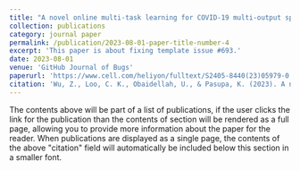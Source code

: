 ```yaml
---
title: "A novel online multi-task learning for COVID-19 multi-output spatio-temporal prediction"
collection: publications
category: journal paper
permalink: /publication/2023-08-01-paper-title-number-4
excerpt: 'This paper is about fixing template issue #693.'
date: 2023-08-01
venue: 'GitHub Journal of Bugs'
paperurl: 'https://www.cell.com/heliyon/fulltext/S2405-8440(23)05979-0'
citation: 'Wu, Z., Loo, C. K., Obaidellah, U., & Pasupa, K. (2023). A novel online multi-task learning for COVID-19 multi-output spatio-temporal prediction. Heliyon, 9(8).'
---
```


The contents above will be part of a list of publications, if the user clicks the link for the publication than the contents of section will be rendered as a full page, allowing you to provide more information about the paper for the reader. When publications are displayed as a single page, the contents of the above "citation" field will automatically be included below this section in a smaller font.
